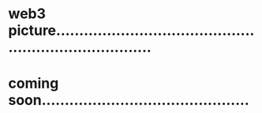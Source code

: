 # web3 picture..........................................................................
# coming soon.............................................
